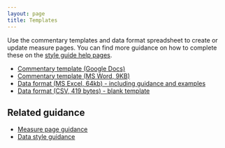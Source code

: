 ```yaml
---
layout: page
title: Templates
---
```


Use the commentary templates and data format spreadsheet to create or update measure pages. You can find more guidance on how to complete these on the [style guide help pages](/).


<ul>
  <li><a data-on="click" data-event-category="Style Guide template link clicked" data-event-action="Commentary template (Google)" href="https://docs.google.com/document/d/1eATCytuWE7Owm0tW-OSThiT4TdZnbCPefABsf5f5oTI/copy">Commentary template (Google Docs)</a></li>
  <li><a data-on="click" data-event-category="Style Guide template link clicked" data-event-action="Commentary template (Word)" href="./downloads/Measure_template_-_updated_May_2018.docx">Commentary template (MS Word, 9KB)</a></li>
  <li><a data-on="click" data-event-category="Style Guide template link clicked" data-event-action="Data template (Excel)" href="./downloads/RDA_Data_format_template_v4.2.xlsx">Data format (MS Excel, 64kb)  - including guidance and examples</a></li>
  <li><a data-on="click" data-event-category="Style Guide template link clicked" data-event-action="Data template (CSV)" href="./downloads/Ethnicity_data_format_blank_template.csv">Data format (CSV, 419 bytes) - blank template</a></li>
</ul>


## Related guidance

* [Measure page guidance](./measure-page)
* [Data style guidance](./data-style-guide)
